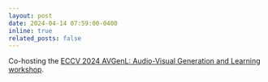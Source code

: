 ```yaml
---
layout: post
date: 2024-04-14 07:59:00-0400
inline: true
related_posts: false
---
```


Co-hosting the [ECCV 2024 AVGenL: Audio-Visual Generation and Learning workshop](https://sites.google.com/view/avgenl). 